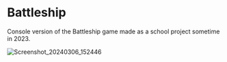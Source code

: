# Battleship
Console version of the Battleship game made as a school project sometime in 2023.

![Screenshot_20240306_152446](https://github.com/mrz-256/BattleShip/assets/134142969/93f536a4-6641-40c6-8a05-2233e0a332e4)
